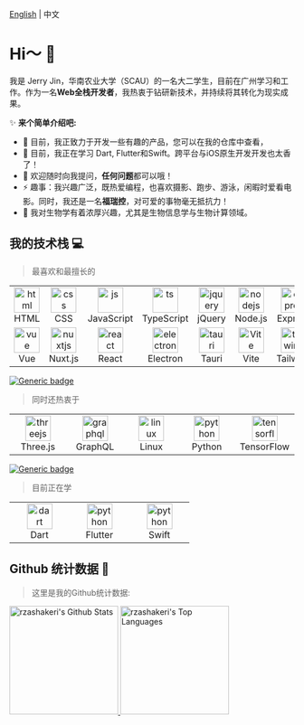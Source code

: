 [English](README.md) | 中文

# Hi～ 👋

我是 Jerry Jin，华南农业大学（SCAU）的一名大二学生，目前在广州学习和工作。作为一名**Web全栈开发者**，我热衷于钻研新技术，并持续将其转化为现实成果。

✨ **来个简单介绍吧:**

- 🔭 目前，我正致力于开发一些有趣的产品，您可以在我的仓库中查看，
- 🌱 目前，我正在学习 Dart, Flutter和Swift。跨平台与iOS原生开发开发也太香了！
- 💬 欢迎随时向我提问，**任何问题**都可以哦！
- ⚡ 趣事：我兴趣广泛，既热爱编程，也喜欢摄影、跑步、游泳，闲暇时爱看电影。同时，我还是一名**福瑞控**，对可爱的事物毫无抵抗力！
- 🔬 我对生物学有着浓厚兴趣，尤其是生物信息学与生物计算领域。


## 我的技术栈 💻
> 最喜欢和最擅长的

<table>
  <tr>
    <td align="center" width="90">
      <a href="#my-tech-stack-">
        <img src="https://skillicons.dev/icons?i=html" alt="html" width="45" height="45" />
      </a>
      <br/> HTML
    </td>
    <td align="center" width="90">
      <a href="#my-tech-stack-">
        <img src="https://skillicons.dev/icons?i=css" alt="css" width="45" height="45" />
      </a>
      <br/> CSS
    </td>
    <td align="center" width="90">
      <a href="#my-tech-stack-">
        <img src="https://skillicons.dev/icons?i=js" alt="js" width="45" height="45" />
      </a>
      <br/> JavaScript
    </td>
    <td align="center" width="90">
      <a href="#my-tech-stack-">
        <img src="https://skillicons.dev/icons?i=ts" alt="ts" width="45" height="45" />
      </a>
      <br/> TypeScript
    </td>
    <td align="center" width="90">
      <a href="#my-tech-stack-">
        <img src="https://skillicons.dev/icons?i=jquery" alt="jquery" width="45" height="45" />
      </a>
      <br/> jQuery
    </td>
    <td align="center" width="90">
      <a href="#my-tech-stack-">
        <img src="https://skillicons.dev/icons?i=nodejs" alt="nodejs" width="45" height="45" />
      </a>
      <br/> Node.js
    </td>
    <td align="center" width="90">
      <a href="#my-tech-stack-">
        <img src="https://skillicons.dev/icons?i=express" alt="express" width="45" height="45" />
      </a>
      <br/> Express
    </td>
    <td align="center" width="90">
      <a href="#my-tech-stack-">
        <img src="https://skillicons.dev/icons?i=mysql" alt="mysql" width="45" height="45" />
      </a>
      <br/> Mysql
    </td>
  </tr>
  <tr>
    <td align="center" width="90">
      <a href="#my-tech-stack-">
        <img src="https://skillicons.dev/icons?i=vue" alt="vue" width="45" height="45" />
      </a>
      <br/> Vue
    </td>
    <td align="center" width="90">
      <a href="#my-tech-stack-">
        <img src="https://skillicons.dev/icons?i=nuxtjs" alt="nuxtjs" width="45" height="45" />
      </a>
      <br/> Nuxt.js
    </td>
    <td align="center" width="90">
      <a href="#my-tech-stack-">
        <img src="https://skillicons.dev/icons?i=react" alt="react" width="45" height="45" />
      </a>
      <br/> React
    </td>
    <td align="center" width="90">
      <a href="#my-tech-stack-">
        <img src="https://skillicons.dev/icons?i=electron" alt="electron" width="45" height="45" />
      </a>
      <br/> Electron
    </td>
    <td align="center" width="90">
      <a href="#my-tech-stack-">
        <img src="https://skillicons.dev/icons?i=tauri" alt="tauri" width="45" height="45" />
      </a>
      <br/> Tauri
    </td>
    <td align="center" width="90">
      <a href="#my-tech-stack-">
        <img src="https://skillicons.dev/icons?i=vite" alt="Vite" width="45" height="45" />
      </a>
      <br/> Vite
    </td>
    <td align="center" width="90">
      <a href="#my-tech-stack-">
        <img src="https://skillicons.dev/icons?i=tailwind" alt="tailwind" width="45" height="45" />
      </a>
      <br/> Tailwind
    </td>
  </tr>
</table>


[![Generic badge](https://img.shields.io/badge/level-skilled-green.svg)](https://shields.io/)

> 同时还热衷于

<table>
  <tr>
    <td align="center" width="90">
      <a href="#my-tech-stack-">
        <img src="https://skillicons.dev/icons?i=threejs" alt="threejs" width="45" height="45" />
      </a>
      <br/> Three.js
    </td>
    <td align="center" width="90">
      <a href="#my-tech-stack-">
        <img src="https://skillicons.dev/icons?i=graphql" alt="graphql" width="45" height="45" />
      </a>
      <br/> GraphQL
    </td>
    <td align="center" width="90">
      <a href="#my-tech-stack-">
        <img src="https://skillicons.dev/icons?i=linux" alt="linux" width="45" height="45" />
      </a>
      <br/> Linux
    </td>
    <td align="center" width="90">
      <a href="#my-tech-stack-">
        <img src="https://skillicons.dev/icons?i=py" alt="python" width="45" height="45" />
      </a>
      <br/> Python
    </td>
    <td align="center" width="90">
      <a href="#my-tech-stack-">
        <img src="https://skillicons.dev/icons?i=tensorflow" alt="tensorflow" width="45" height="45" />
      </a>
      <br/> TensorFlow
    </td>
  </tr>
</table>


[![Generic badge](https://img.shields.io/badge/level-master-yellow.svg)](https://shields.io/)
> 目前正在学

<table>
  <tr>
    <td align="center" width="90">
      <a href="#my-tech-stack-">
        <img src="https://skillicons.dev/icons?i=dart" alt="dart" width="45" height="45" />
      </a>
      <br/> Dart
    </td>
    <td align="center" width="90">
      <a href="#my-tech-stack-">
        <img src="https://skillicons.dev/icons?i=flutter" alt="python" width="45" height="45" />
      </a>
      <br/> Flutter
    </td>
    <td align="center" width="90">
      <a href="#my-tech-stack-">
        <img src="https://skillicons.dev/icons?i=swift" alt="python" width="45" height="45" />
      </a>
      <br/> Swift
    </td>
  </tr>
</table>


## Github 统计数据 🚀

> 这里是我的Github统计数据:

<div>
  <a href="https://github.com/anuraghazra/github-readme-stats">
      <img alt="rzashakeri's Github Stats" src="https://github-readme-stats.vercel.app/api/?username=star-reader&show_icons=true&count_private=true&theme=default&hide_border=true&bg_color=fff&title_color=00E676&icon_color=00E676" height="192px"/>
    </a>
  <a href="https://github.com/anuraghazra/github-readme-stats">
    <img alt="rzashakeri's Top Languages" src="https://github-readme-stats.vercel.app/api/top-langs/?username=star-reader&hide=html&langs_count=10&layout=compact&theme=default&hide_border=true&bg_color=fff&title_color=000&icon_color=000" height="192px"/>
  </a>
</div>
<br />

<!--
> My profile views
<img src="https://komarev.com/ghpvc/?username=star-reader&label=PROFILE+VIEWS&style=for-the-badge&color=brightgreen">
-->
